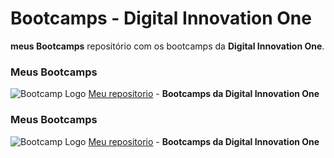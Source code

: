 # Bootcamps - Digital Innovation One

**meus Bootcamps** repositório com os bootcamps da **Digital Innovation One**.

### Meus Bootcamps

![Bootcamp Logo](imagens/imagem-philips-fullstack-developer-you-are-you-diversidade.png "Logo") [Meu repositorio](https://github.com/artstar10/Dio/tree/master/philips/)  - **Bootcamps da Digital Innovation One**

### Meus Bootcamps

![Bootcamp Logo](Images/imagem-philips-fullstack-developer-you-are-you-diversidade.png "Logo") [Meu repositorio](https://github.com/artstar10/Dio/tree/master/philips/)  - **Bootcamps da Digital Innovation One**

